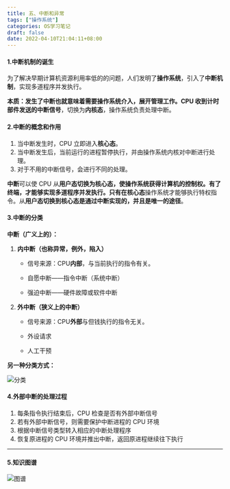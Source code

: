 ```yaml
---
title: 五、中断和异常
tags: ["操作系统"]
categories: OS学习笔记
draft: false
date: 2022-04-10T21:04:11+08:00
---
```


#### 1.中断机制的诞生

为了解决早期计算机资源利用率低的的问题，人们发明了**操作系统**，引入了**中断机制**，实现多道程序并发执行。

**本质：发生了中断也就意味着需要操作系统介入，展开管理工作。**CPU 收到计时部件发送的**中断信号**，切换为**内核态**，操作系统负责处理中断。

#### 2.中断的概念和作用

1. 当中断发生时，CPU 立即进入**核心态**。
2. 当中断发生后，当前运行的进程暂停执行，并由操作系统内核对中断进行处理。
3. 对于不用的中断信号，会进行不同的处理。

**中断**可以使 CPU 从**用户态切换为核心态，使操作系统获得计算机的控制权。**有了终端，才能够实现多道程序并发执行。只有在**核心态**操作系统才能够执行特权指令。从**用户态切换到核心态是通过中断实现的，并且是唯一的途径**。

#### 3.中断的分类

**中断（广义上的）：**

1. **内中断（也称异常，例外，陷入）**

   - 信号来源：CPU**内部**，与当前执行的指令有关。

   - 自愿中断——指令中断（系统中断）
   - 强迫中断——硬件故障或软件中断

2. **外中断（狭义上的中断）**

   - 信号来源：CPU**外部**与但钱执行的指令无关。

   - 外设请求
   - 人工干预

**另一种分类方式：**

![分类](https://s1.ax1x.com/2022/04/10/LAsMqI.png)

#### 4.外部中断的处理过程

1. 每条指令执行结束后，CPU 检查是否有外部中断信号
2. 若有外部中断信号，则需要保护中断进程的 CPU 环境
3. 根据中断信号类型转入相应的中断处理程序
4. 恢复原进程的 CPU 环境并推出中断，返回原进程继续往下执行

---

#### 5.知识图谱

![图谱](https://s1.ax1x.com/2022/04/10/LA6gbR.png)
